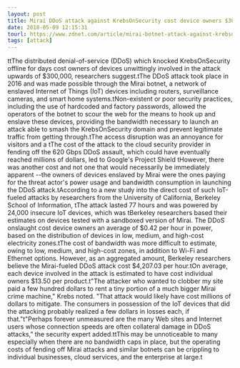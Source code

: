 ```yaml
---
layout: post
title: Mirai DDoS attack against KrebsOnSecurity cost device owners $300,000
date: 2018-05-09 12:15:31
tourl: https://www.zdnet.com/article/mirai-botnet-attack-against-krebsonsecurity-cost-device-owners-300000/
tags: [attack]
---
```

ttThe distributed denial-of-service (DDoS) which knocked KrebsOnSecurity offline for days cost owners of devices unwittingly involved in the attack upwards of $300,000, researchers suggest.tThe DDoS attack took place in 2016 and was made possible through the Mirai botnet, a network of enslaved Internet of Things (IoT) devices including routers, surveillance cameras, and smart home systems.tNon-existent or poor security practices, including the use of hardcoded and factory passwords, allowed the operators of the botnet to scour the web for the means to hook up and enslave these devices, providing the bandwidth necessary to launch an attack able to smash the KrebsOnSecurity domain and prevent legitimate traffic from getting through.tThe access disruption was an annoyance for visitors and a tThe cost of the attack to the cloud security provider in fending off the 620 Gbps DDoS assault, which could have eventually reached millions of dollars, led to Google's Project Shield tHowever, there was another cost and not one that would necessarily be immediately apparent --the owners of devices enslaved by Mirai were the ones paying for the threat actor's power usage and bandwidth consumption in launching the DDoS attack.tAccording to a new study into the direct cost of such IoT-fueled attacks by researchers from the University of California, Berkeley School of Information, tThe attack lasted 77 hours and was powered by 24,000 insecure IoT devices, which was tBerkeley researchers based their estimates on devices tested with a sandboxed version of Mirai. The DDoS onslaught cost device owners an average of $0.42 per hour in power, based on the distribution of devices in low, medium, and high-cost electricity zones.tThe cost of bandwidth was more difficult to estimate, owing to low, medium, and high-cost zones, in addition to Wi-Fi and Ethernet options. However, as an aggregated amount, Berkeley researchers believe the Mirai-fueled DDoS attack cost $4,207.03 per hour.tOn average, each device involved in the attack is estimated to have cost individual owners $13.50 per product.t"The attacker who wanted to clobber my site paid a few hundred dollars to rent a tiny portion of a much bigger Mirai crime machine," Krebs noted. "That attack would likely have cost millions of dollars to mitigate. The consumers in possession of the IoT devices that did the attacking probably realized a few dollars in losses each, if that."t"Perhaps forever unmeasured are the many Web sites and Internet users whose connection speeds are often collateral damage in DDoS attacks," the security expert added.ttThis may be unnoticeable to many especially when there are no bandwidth caps in place, but the operating costs of fending off Mirai attacks and similar botnets can be crippling to individual businesses, cloud services, and the enterprise at large.t 